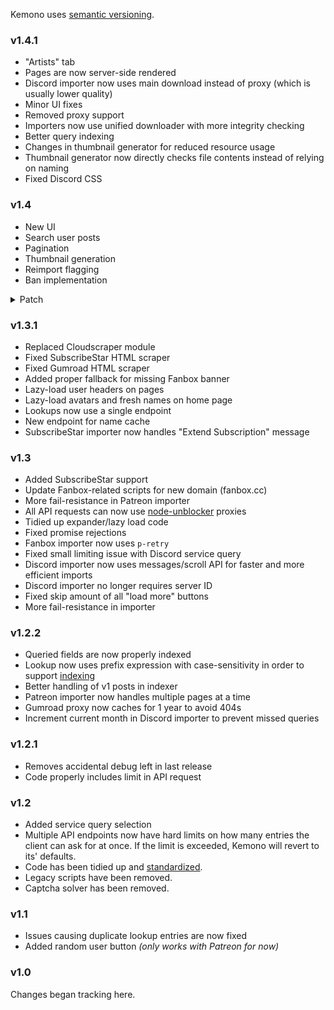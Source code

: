 Kemono uses [semantic versioning](https://semver.org/).

### v1.4.1
- "Artists" tab
- Pages are now server-side rendered
- Discord importer now uses main download instead of proxy (which is usually lower quality)
- Minor UI fixes
- Removed proxy support
- Importers now use unified downloader with more integrity checking
- Better query indexing
- Changes in thumbnail generator for reduced resource usage
- Thumbnail generator now directly checks file contents instead of relying on naming
- Fixed Discord CSS

### v1.4
- New UI
- Search user posts
- Pagination
- Thumbnail generation
- Reimport flagging
- Ban implementation
<details>
  <summary>Patch</summary>

  - Fixed Gumroad importer
  - Fixed issue causing error when ID is not in the lookup database
  - Reworked API cache
  - Discord importer form is now combined with the main one in the UI
  - User and recent page now use Oboe.js
  - General code rewrites and cleanup
</details>

### v1.3.1
- Replaced Cloudscraper module
- Fixed SubscribeStar HTML scraper
- Fixed Gumroad HTML scraper
- Added proper fallback for missing Fanbox banner
- Lazy-load user headers on pages
- Lazy-load avatars and fresh names on home page
- Lookups now use a single endpoint
- New endpoint for name cache
- SubscribeStar importer now handles "Extend Subscription" message

### v1.3
- Added SubscribeStar support
- Update Fanbox-related scripts for new domain (fanbox.cc)
- More fail-resistance in Patreon importer
- All API requests can now use [node-unblocker](https://github.com/nfriedly/node-unblocker) proxies
- Tidied up expander/lazy load code
- Fixed promise rejections
- Fanbox importer now uses `p-retry`
- Fixed small limiting issue with Discord service query
- Discord importer now uses messages/scroll API for faster and more efficient imports
- Discord importer no longer requires server ID
- Fixed skip amount of all "load more" buttons
- More fail-resistance in importer

### v1.2.2
- Queried fields are now properly indexed
- Lookup now uses prefix expression with case-sensitivity in order to support [indexing](https://docs.mongodb.com/manual/reference/operator/query/regex/#index-use)
- Better handling of v1 posts in indexer
- Patreon importer now handles multiple pages at a time
- Gumroad proxy now caches for 1 year to avoid 404s
- Increment current month in Discord importer to prevent missed queries

### v1.2.1
- Removes accidental debug left in last release
- Code properly includes limit in API request

### v1.2
- Added service query selection
- Multiple API endpoints now have hard limits on how many entries the client can ask for at once. If the limit is exceeded, Kemono will revert to its' defaults.
- Code has been tidied up and [standardized](https://github.com/standard/semistandard).
- Legacy scripts have been removed.
- Captcha solver has been removed.

### v1.1
- Issues causing duplicate lookup entries are now fixed
- Added random user button *(only works with Patreon for now)*

### v1.0
Changes began tracking here.